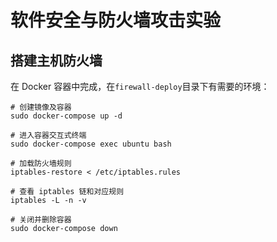 # 软件安全与防火墙攻击实验

## 搭建主机防火墙
在 Docker 容器中完成，在`firewall-deploy`目录下有需要的环境：
```shell
# 创建镜像及容器
sudo docker-compose up -d

# 进入容器交互式终端
sudo docker-compose exec ubuntu bash

# 加载防火墙规则
iptables-restore < /etc/iptables.rules

# 查看 iptables 链和对应规则
iptables -L -n -v

# 关闭并删除容器
sudo docker-compose down
```